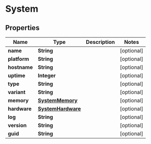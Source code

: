 
# System

## Properties
Name | Type | Description | Notes
------------ | ------------- | ------------- | -------------
**name** | **String** |  |  [optional]
**platform** | **String** |  |  [optional]
**hostname** | **String** |  |  [optional]
**uptime** | **Integer** |  |  [optional]
**type** | **String** |  |  [optional]
**variant** | **String** |  |  [optional]
**memory** | [**SystemMemory**](SystemMemory.md) |  |  [optional]
**hardware** | [**SystemHardware**](SystemHardware.md) |  |  [optional]
**log** | **String** |  |  [optional]
**version** | **String** |  |  [optional]
**guid** | **String** |  |  [optional]



